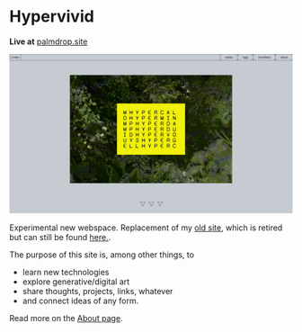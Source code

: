 # Hypervivid
**Live at** [palmdrop.site](https://palmdrop.site)

![Hypervivid - main page](/.github/images/main-page.png)

Experimental new webspace. Replacement of my [old site](https://github.com/palmdrop/webspace/edit/main/README.md), which is retired but can still be found [here.](https://webspace.pages.dev/).

The purpose of this site is, among other things, to
* learn new technologies
* explore generative/digital art 
* share thoughts, projects, links, whatever
* and connect ideas of any form.

Read more on the [About page](https://palmdrop.site/nodes/about).